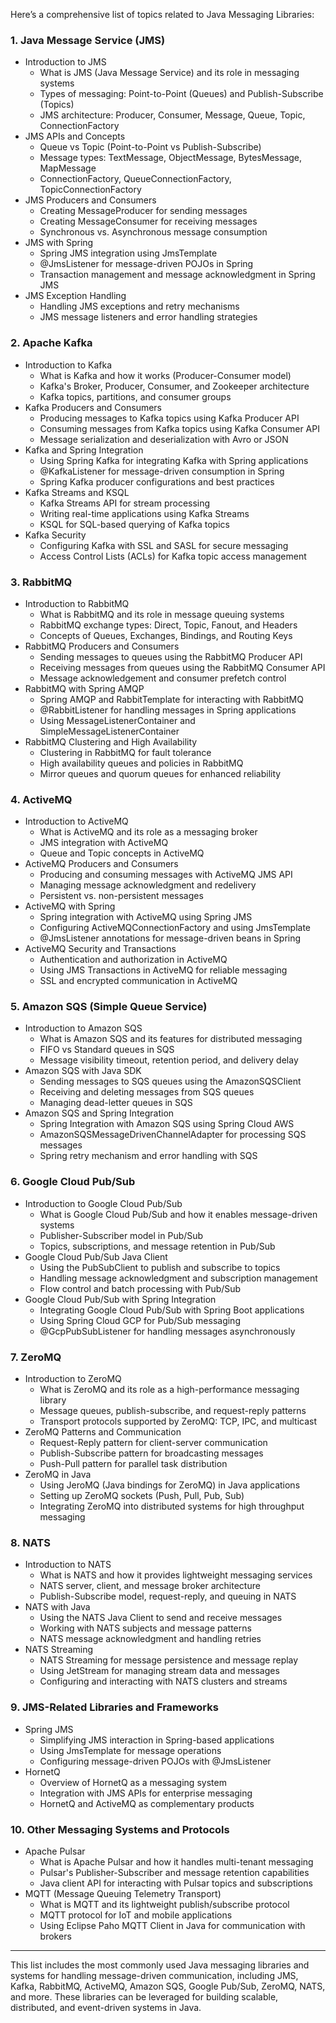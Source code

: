 Here’s a comprehensive list of topics related to Java Messaging Libraries:

### 1. Java Message Service (JMS)

- Introduction to JMS
    - What is JMS (Java Message Service) and its role in messaging systems
    - Types of messaging: Point-to-Point (Queues) and Publish-Subscribe (Topics)
    - JMS architecture: Producer, Consumer, Message, Queue, Topic, ConnectionFactory
- JMS APIs and Concepts
    - Queue vs Topic (Point-to-Point vs Publish-Subscribe)
    - Message types: TextMessage, ObjectMessage, BytesMessage, MapMessage
    - ConnectionFactory, QueueConnectionFactory, TopicConnectionFactory
- JMS Producers and Consumers
    - Creating MessageProducer for sending messages
    - Creating MessageConsumer for receiving messages
    - Synchronous vs. Asynchronous message consumption
- JMS with Spring
    - Spring JMS integration using JmsTemplate
    - @JmsListener for message-driven POJOs in Spring
    - Transaction management and message acknowledgment in Spring JMS
- JMS Exception Handling
    - Handling JMS exceptions and retry mechanisms
    - JMS message listeners and error handling strategies

### 2. Apache Kafka

- Introduction to Kafka
    - What is Kafka and how it works (Producer-Consumer model)
    - Kafka's Broker, Producer, Consumer, and Zookeeper architecture
    - Kafka topics, partitions, and consumer groups
- Kafka Producers and Consumers
    - Producing messages to Kafka topics using Kafka Producer API
    - Consuming messages from Kafka topics using Kafka Consumer API
    - Message serialization and deserialization with Avro or JSON
- Kafka and Spring Integration
    - Using Spring Kafka for integrating Kafka with Spring applications
    - @KafkaListener for message-driven consumption in Spring
    - Spring Kafka producer configurations and best practices
- Kafka Streams and KSQL
    - Kafka Streams API for stream processing
    - Writing real-time applications using Kafka Streams
    - KSQL for SQL-based querying of Kafka topics
- Kafka Security
    - Configuring Kafka with SSL and SASL for secure messaging
    - Access Control Lists (ACLs) for Kafka topic access management

### 3. RabbitMQ

- Introduction to RabbitMQ
    - What is RabbitMQ and its role in message queuing systems
    - RabbitMQ exchange types: Direct, Topic, Fanout, and Headers
    - Concepts of Queues, Exchanges, Bindings, and Routing Keys
- RabbitMQ Producers and Consumers
    - Sending messages to queues using the RabbitMQ Producer API
    - Receiving messages from queues using the RabbitMQ Consumer API
    - Message acknowledgement and consumer prefetch control
- RabbitMQ with Spring AMQP
    - Spring AMQP and RabbitTemplate for interacting with RabbitMQ
    - @RabbitListener for handling messages in Spring applications
    - Using MessageListenerContainer and SimpleMessageListenerContainer
- RabbitMQ Clustering and High Availability
    - Clustering in RabbitMQ for fault tolerance
    - High availability queues and policies in RabbitMQ
    - Mirror queues and quorum queues for enhanced reliability

### 4. ActiveMQ

- Introduction to ActiveMQ
    - What is ActiveMQ and its role as a messaging broker
    - JMS integration with ActiveMQ
    - Queue and Topic concepts in ActiveMQ
- ActiveMQ Producers and Consumers
    - Producing and consuming messages with ActiveMQ JMS API
    - Managing message acknowledgment and redelivery
    - Persistent vs. non-persistent messages
- ActiveMQ with Spring
    - Spring integration with ActiveMQ using Spring JMS
    - Configuring ActiveMQConnectionFactory and using JmsTemplate
    - @JmsListener annotations for message-driven beans in Spring
- ActiveMQ Security and Transactions
    - Authentication and authorization in ActiveMQ
    - Using JMS Transactions in ActiveMQ for reliable messaging
    - SSL and encrypted communication in ActiveMQ

### 5. Amazon SQS (Simple Queue Service)

- Introduction to Amazon SQS
    - What is Amazon SQS and its features for distributed messaging
    - FIFO vs Standard queues in SQS
    - Message visibility timeout, retention period, and delivery delay
- Amazon SQS with Java SDK
    - Sending messages to SQS queues using the AmazonSQSClient
    - Receiving and deleting messages from SQS queues
    - Managing dead-letter queues in SQS
- Amazon SQS and Spring Integration
    - Spring Integration with Amazon SQS using Spring Cloud AWS
    - AmazonSQSMessageDrivenChannelAdapter for processing SQS messages
    - Spring retry mechanism and error handling with SQS

### 6. Google Cloud Pub/Sub

- Introduction to Google Cloud Pub/Sub
    - What is Google Cloud Pub/Sub and how it enables message-driven systems
    - Publisher-Subscriber model in Pub/Sub
    - Topics, subscriptions, and message retention in Pub/Sub
- Google Cloud Pub/Sub Java Client
    - Using the PubSubClient to publish and subscribe to topics
    - Handling message acknowledgment and subscription management
    - Flow control and batch processing with Pub/Sub
- Google Cloud Pub/Sub with Spring Integration
    - Integrating Google Cloud Pub/Sub with Spring Boot applications
    - Using Spring Cloud GCP for Pub/Sub messaging
    - @GcpPubSubListener for handling messages asynchronously

### 7. ZeroMQ

- Introduction to ZeroMQ
    - What is ZeroMQ and its role as a high-performance messaging library
    - Message queues, publish-subscribe, and request-reply patterns
    - Transport protocols supported by ZeroMQ: TCP, IPC, and multicast
- ZeroMQ Patterns and Communication
    - Request-Reply pattern for client-server communication
    - Publish-Subscribe pattern for broadcasting messages
    - Push-Pull pattern for parallel task distribution
- ZeroMQ in Java
    - Using JeroMQ (Java bindings for ZeroMQ) in Java applications
    - Setting up ZeroMQ sockets (Push, Pull, Pub, Sub)
    - Integrating ZeroMQ into distributed systems for high throughput messaging

### 8. NATS

- Introduction to NATS
    - What is NATS and how it provides lightweight messaging services
    - NATS server, client, and message broker architecture
    - Publish-Subscribe model, request-reply, and queuing in NATS
- NATS with Java
    - Using the NATS Java Client to send and receive messages
    - Working with NATS subjects and message patterns
    - NATS message acknowledgment and handling retries
- NATS Streaming
    - NATS Streaming for message persistence and message replay
    - Using JetStream for managing stream data and messages
    - Configuring and interacting with NATS clusters and streams

### 9. JMS-Related Libraries and Frameworks

- Spring JMS
    - Simplifying JMS interaction in Spring-based applications
    - Using JmsTemplate for message operations
    - Configuring message-driven POJOs with @JmsListener
- HornetQ
    - Overview of HornetQ as a messaging system
    - Integration with JMS APIs for enterprise messaging
    - HornetQ and ActiveMQ as complementary products

### 10. Other Messaging Systems and Protocols

- Apache Pulsar
    - What is Apache Pulsar and how it handles multi-tenant messaging
    - Pulsar's Publisher-Subscriber and message retention capabilities
    - Java client API for interacting with Pulsar topics and subscriptions
- MQTT (Message Queuing Telemetry Transport)
    - What is MQTT and its lightweight publish/subscribe protocol
    - MQTT protocol for IoT and mobile applications
    - Using Eclipse Paho MQTT Client in Java for communication with brokers

---

This list includes the most commonly used Java messaging libraries and systems for handling message-driven communication, including JMS, Kafka, RabbitMQ, ActiveMQ, Amazon SQS, Google Pub/Sub, ZeroMQ, NATS, and more. These libraries can be leveraged for building scalable, distributed, and event-driven systems in Java.